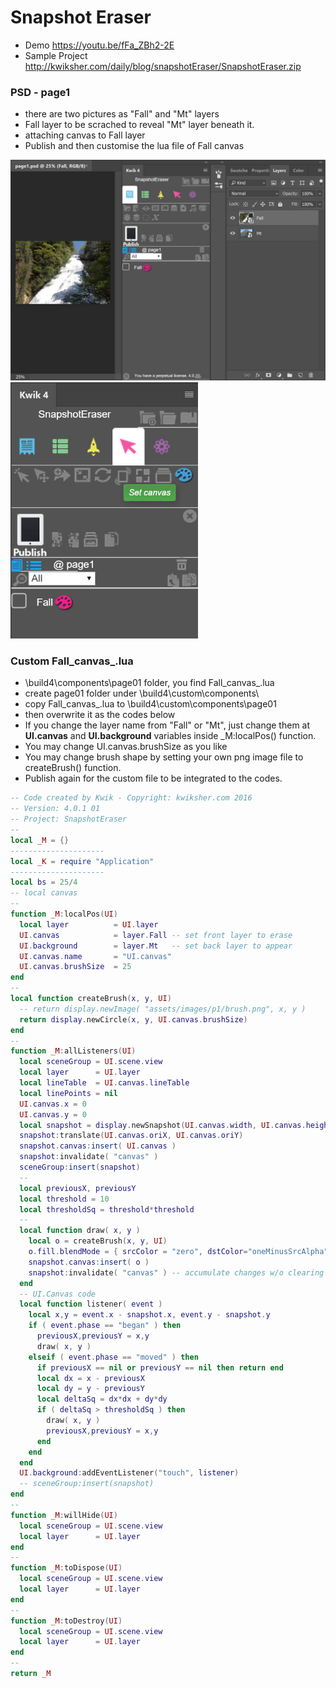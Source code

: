 # Snapshot Eraser
* Demo https://youtu.be/fFa_ZBh2-2E
* Sample Project http://kwiksher.com/daily/blog/snapshotEraser/SnapshotEraser.zip

### PSD - page1
* there are two pictures as "Fall" and "Mt" layers
* Fall layer to be scrached to reveal "Mt" layer beneath it.
* attaching canvas to Fall layer
* Publish and then customise the lua file of Fall canvas

<img src="https://github.com/kwiksher/blog/raw/master/img/snapshotEraser/snapshot 0000.jpg" width= 600 />

<img src="https://github.com/kwiksher/blog/raw/master/img/snapshotEraser/snapshot 0001.jpg" width= 300 />


### Custom Fall_canvas_.lua
*  \build4\components\page01 folder, you find Fall_canvas_.lua
* create page01 folder under \build4\custom\components\
* copy Fall_canvas_.lua to  \build4\custom\components\page01
* then overwrite it as the codes below
* If you change the layer name from "Fall" or "Mt", just change them at **UI.canvas** and **UI.background** variables inside _M:localPos() function.
* You may change UI.canvas.brushSize as you like
* You may change brush shape by setting your own png image file to createBrush() function.
* Publish again for the custom file to be integrated to the codes.

```lua
-- Code created by Kwik - Copyright: kwiksher.com 2016
-- Version: 4.0.1 01
-- Project: SnapshotEraser
--
local _M = {}
---------------------
local _K = require "Application"
---------------------
local bs = 25/4
-- local canvas
--
function _M:localPos(UI)
  local layer          = UI.layer
  UI.canvas            = layer.Fall -- set front layer to erase
  UI.background        = layer.Mt   -- set back layer to appear
  UI.canvas.name       = "UI.canvas"
  UI.canvas.brushSize  = 25
end
--
local function createBrush(x, y, UI)
  -- return display.newImage( "assets/images/p1/brush.png", x, y )
  return display.newCircle(x, y, UI.canvas.brushSize)
end
--
function _M:allListeners(UI)
  local sceneGroup = UI.scene.view
  local layer      = UI.layer
  local lineTable  = UI.canvas.lineTable
  local linePoints = nil
  UI.canvas.x = 0
  UI.canvas.y = 0
  local snapshot = display.newSnapshot(UI.canvas.width, UI.canvas.height)
  snapshot:translate(UI.canvas.oriX, UI.canvas.oriY)
  snapshot.canvas:insert( UI.canvas )
  snapshot:invalidate( "canvas" )
  sceneGroup:insert(snapshot)
  --
  local previousX, previousY
  local threshold = 10
  local thresholdSq = threshold*threshold
  --
  local function draw( x, y )
    local o = createBrush(x, y, UI)
    o.fill.blendMode = { srcColor = "zero", dstColor="oneMinusSrcAlpha" }
    snapshot.canvas:insert( o )
    snapshot:invalidate( "canvas" ) -- accumulate changes w/o clearing
  end
  -- UI.Canvas code
  local function listener( event )
    local x,y = event.x - snapshot.x, event.y - snapshot.y
    if ( event.phase == "began" ) then
      previousX,previousY = x,y
      draw( x, y )
    elseif ( event.phase == "moved" ) then
      if previousX == nil or previousY == nil then return end
      local dx = x - previousX
      local dy = y - previousY
      local deltaSq = dx*dx + dy*dy
      if ( deltaSq > thresholdSq ) then
        draw( x, y )
        previousX,previousY = x,y
      end
    end
  end
  UI.background:addEventListener("touch", listener)
  -- sceneGroup:insert(snapshot)
end
--
function _M:willHide(UI)
  local sceneGroup = UI.scene.view
  local layer      = UI.layer
end
--
function _M:toDispose(UI)
  local sceneGroup = UI.scene.view
  local layer      = UI.layer
end
--
function _M:toDestroy(UI)
  local sceneGroup = UI.scene.view
  local layer      = UI.layer
end
--
return _M
```
